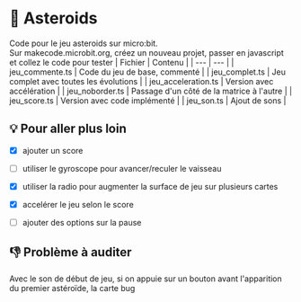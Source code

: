 # :rocket: Asteroids

Code pour le jeu asteroids sur micro:bit.   
Sur makecode.microbit.org, créez un nouveau projet, passer en javascript et collez le code pour tester
| Fichier | Contenu |
| --- | --- |
| jeu_commente.ts | Code du jeu de base, commenté |
| jeu_complet.ts | Jeu complet avec toutes les évolutions |
| jeu_acceleration.ts | Version avec accélération |
| jeu_noborder.ts | Passage d'un côté de la matrice à l'autre |
| jeu_score.ts | Version avec code implémenté |
| jeu_son.ts | Ajout de sons |


## :bulb: Pour aller plus loin
- [X] ajouter un score
- [ ] utiliser le gyroscope pour avancer/reculer le vaisseau
- [X] utiliser la radio pour augmenter la surface de jeu sur plusieurs cartes
- [X] accelérer le jeu selon le score
- [ ] ajouter des options sur la pause


## :thumbsdown: Problème à auditer
Avec le son de début de jeu, si on appuie sur un bouton avant l'apparition du premier astéroïde, la carte bug

